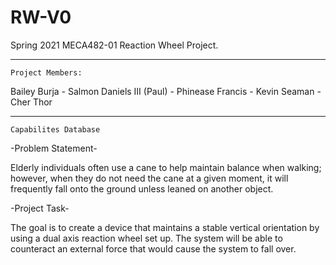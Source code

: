 # RW-V0
Spring 2021 MECA482-01 Reaction Wheel Project. 

___________________________________________________________________________________________________________________________________________________________________________________

    Project Members:

Bailey Burja - Salmon Daniels III (Paul) - Phinease Francis - Kevin Seaman - Cher Thor

___________________________________________________________________________________________________________________________________________________________________________________

    Capabilites Database

-Problem Statement-

Elderly individuals often use a cane to help maintain balance when walking; however, when they do not need the cane at a given moment, it will frequently fall onto the ground unless leaned on another object. 

-Project Task-

The goal is to create a device that maintains a stable vertical orientation by using a dual axis reaction wheel set up. The system will be able to counteract an external force that would cause the system to fall over.

